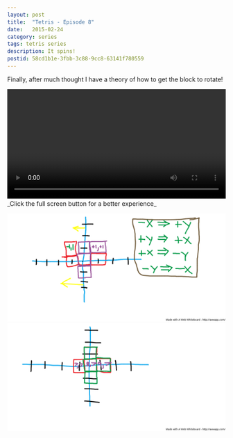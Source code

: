 ```yaml
---
layout: post
title:  "Tetris - Episode 8"
date:   2015-02-24
category: series
tags: tetris series
description: It spins!
postid: 58cd1b1e-3fbb-3c88-9cc8-63141f780559
---
```


Finally, after much thought I have a theory of how to get the block to rotate!

<video style="width:100%;" controls>
	<source src="http://videos.quarrantine.com?name=tetris8.mp4" type="video/mp4">
</video>
_Click the full screen button for a better experience_

![Board 1](images/tetris8-1.png)
![Board 2](images/tetris8-2.png)
